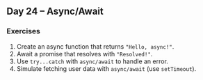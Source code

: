 ## Day 24 – Async/Await

### Exercises
1. Create an async function that returns `"Hello, async!"`.
2. Await a promise that resolves with `"Resolved!"`.
3. Use `try...catch` with `async/await` to handle an error.
4. Simulate fetching user data with `async/await` (use `setTimeout`).